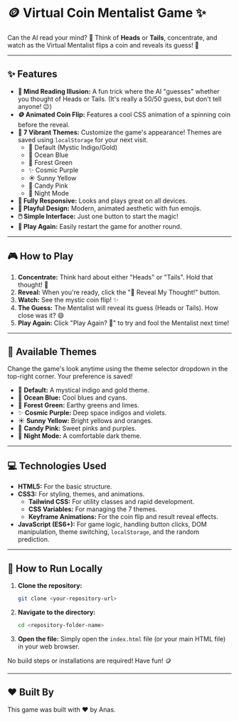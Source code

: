 # 🪙 Virtual Coin Mentalist Game ✨

Can the AI read your mind? 🤔 Think of **Heads** or **Tails**, concentrate, and watch as the Virtual Mentalist flips a coin and reveals its guess! 🔮

---

## ✨ Features

* **🧠 Mind Reading Illusion:** A fun trick where the AI "guesses" whether you thought of Heads or Tails. (It's really a 50/50 guess, but don't tell anyone! 😉)
* **🪙 Animated Coin Flip:** Features a cool CSS animation of a spinning coin before the reveal.
* **🎨 7 Vibrant Themes:** Customize the game's appearance! Themes are saved using `localStorage` for your next visit.
    * 🎨 Default (Mystic Indigo/Gold)
    * 🌊 Ocean Blue
    * 🌲 Forest Green
    * ✨ Cosmic Purple
    * ☀️ Sunny Yellow
    * 🍬 Candy Pink
    * 🌙 Night Mode
* **📱 Fully Responsive:** Looks and plays great on all devices.
* **🤩 Playful Design:** Modern, animated aesthetic with fun emojis.
* **🖱️ Simple Interface:** Just one button to start the magic!
* **🔁 Play Again:** Easily restart the game for another round.

---

## 🎮 How to Play

1.  **Concentrate:** Think hard about either "Heads" or "Tails". Hold that thought! 🧠
2.  **Reveal:** When you're ready, click the "🔮 Reveal My Thought!" button.
3.  **Watch:** See the mystic coin flip! ✨
4.  **The Guess:** The Mentalist will reveal its guess (Heads or Tails). How close was it? 😄
5.  **Play Again:** Click "Play Again? 🔁" to try and fool the Mentalist next time!

---

## 🎨 Available Themes

Change the game's look anytime using the theme selector dropdown in the top-right corner. Your preference is saved!

* 🎨 **Default:** A mystical indigo and gold theme.
* 🌊 **Ocean Blue:** Cool blues and cyans.
* 🌲 **Forest Green:** Earthy greens and limes.
* ✨ **Cosmic Purple:** Deep space indigos and violets.
* ☀️ **Sunny Yellow:** Bright yellows and oranges.
* 🍬 **Candy Pink:** Sweet pinks and purples.
* 🌙 **Night Mode:** A comfortable dark theme.

---

## 💻 Technologies Used

* **HTML5:** For the basic structure.
* **CSS3:** For styling, themes, and animations.
    * **Tailwind CSS:** For utility classes and rapid development.
    * **CSS Variables:** For managing the 7 themes.
    * **Keyframe Animations:** For the coin flip and result reveal effects.
* **JavaScript (ES6+):** For game logic, handling button clicks, DOM manipulation, theme switching, `localStorage`, and the random prediction.

---

## 🏃 How to Run Locally

1.  **Clone the repository:**
    ```bash
    git clone <your-repository-url>
    ```
2.  **Navigate to the directory:**
    ```bash
    cd <repository-folder-name>
    ```
3.  **Open the file:** Simply open the `index.html` file (or your main HTML file) in your web browser.

No build steps or installations are required! Have fun! 🪙

---

## ❤️ Built By

This game was built with ❤️ by Anas.
